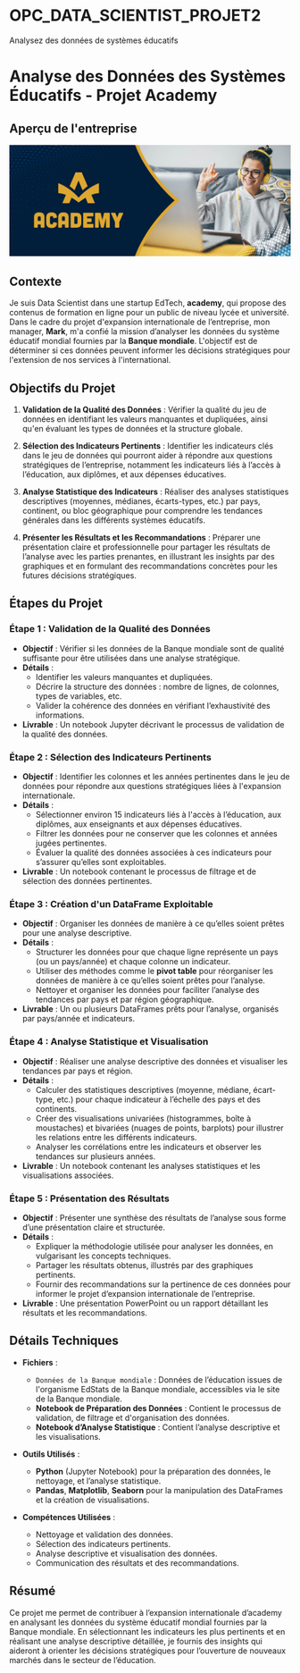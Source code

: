 # OPC_DATA_SCIENTIST_PROJET2
Analysez des données de systèmes éducatifs


# Analyse des Données des Systèmes Éducatifs - Projet Academy

## Aperçu de l'entreprise

![Aperçu du site web](images/DS_projet22.PNG)

## Contexte

Je suis Data Scientist dans une startup EdTech, **academy**, qui propose des contenus de formation en ligne pour un public de niveau lycée et université. Dans le cadre du projet d'expansion internationale de l’entreprise, mon manager, **Mark**, m'a confié la mission d’analyser les données du système éducatif mondial fournies par la **Banque mondiale**. L'objectif est de déterminer si ces données peuvent informer les décisions stratégiques pour l'extension de nos services à l'international.

## Objectifs du Projet

1. **Validation de la Qualité des Données** : Vérifier la qualité du jeu de données en identifiant les valeurs manquantes et dupliquées, ainsi qu'en évaluant les types de données et la structure globale.
   
2. **Sélection des Indicateurs Pertinents** : Identifier les indicateurs clés dans le jeu de données qui pourront aider à répondre aux questions stratégiques de l’entreprise, notamment les indicateurs liés à l’accès à l’éducation, aux diplômes, et aux dépenses éducatives.

3. **Analyse Statistique des Indicateurs** : Réaliser des analyses statistiques descriptives (moyennes, médianes, écarts-types, etc.) par pays, continent, ou bloc géographique pour comprendre les tendances générales dans les différents systèmes éducatifs.

4. **Présenter les Résultats et les Recommandations** : Préparer une présentation claire et professionnelle pour partager les résultats de l’analyse avec les parties prenantes, en illustrant les insights par des graphiques et en formulant des recommandations concrètes pour les futures décisions stratégiques.

## Étapes du Projet

### Étape 1 : Validation de la Qualité des Données

- **Objectif** : Vérifier si les données de la Banque mondiale sont de qualité suffisante pour être utilisées dans une analyse stratégique.
- **Détails** :
  - Identifier les valeurs manquantes et dupliquées.
  - Décrire la structure des données : nombre de lignes, de colonnes, types de variables, etc.
  - Valider la cohérence des données en vérifiant l’exhaustivité des informations.
- **Livrable** : Un notebook Jupyter décrivant le processus de validation de la qualité des données.

### Étape 2 : Sélection des Indicateurs Pertinents

- **Objectif** : Identifier les colonnes et les années pertinentes dans le jeu de données pour répondre aux questions stratégiques liées à l'expansion internationale.
- **Détails** :
  - Sélectionner environ 15 indicateurs liés à l'accès à l’éducation, aux diplômes, aux enseignants et aux dépenses éducatives.
  - Filtrer les données pour ne conserver que les colonnes et années jugées pertinentes.
  - Évaluer la qualité des données associées à ces indicateurs pour s’assurer qu’elles sont exploitables.
- **Livrable** : Un notebook contenant le processus de filtrage et de sélection des données pertinentes.

### Étape 3 : Création d'un DataFrame Exploitable

- **Objectif** : Organiser les données de manière à ce qu’elles soient prêtes pour une analyse descriptive.
- **Détails** :
  - Structurer les données pour que chaque ligne représente un pays (ou un pays/année) et chaque colonne un indicateur.
  - Utiliser des méthodes comme le **pivot table** pour réorganiser les données de manière à ce qu’elles soient prêtes pour l’analyse.
  - Nettoyer et organiser les données pour faciliter l’analyse des tendances par pays et par région géographique.
- **Livrable** : Un ou plusieurs DataFrames prêts pour l’analyse, organisés par pays/année et indicateurs.

### Étape 4 : Analyse Statistique et Visualisation

- **Objectif** : Réaliser une analyse descriptive des données et visualiser les tendances par pays et région.
- **Détails** :
  - Calculer des statistiques descriptives (moyenne, médiane, écart-type, etc.) pour chaque indicateur à l’échelle des pays et des continents.
  - Créer des visualisations univariées (histogrammes, boîte à moustaches) et bivariées (nuages de points, barplots) pour illustrer les relations entre les différents indicateurs.
  - Analyser les corrélations entre les indicateurs et observer les tendances sur plusieurs années.
- **Livrable** : Un notebook contenant les analyses statistiques et les visualisations associées.

### Étape 5 : Présentation des Résultats

- **Objectif** : Présenter une synthèse des résultats de l’analyse sous forme d’une présentation claire et structurée.
- **Détails** :
  - Expliquer la méthodologie utilisée pour analyser les données, en vulgarisant les concepts techniques.
  - Partager les résultats obtenus, illustrés par des graphiques pertinents.
  - Fournir des recommandations sur la pertinence de ces données pour informer le projet d’expansion internationale de l’entreprise.
- **Livrable** : Une présentation PowerPoint ou un rapport détaillant les résultats et les recommandations.

## Détails Techniques

- **Fichiers** :
  - `Données de la Banque mondiale` : Données de l’éducation issues de l'organisme EdStats de la Banque mondiale, accessibles via le site de la Banque mondiale.
  - **Notebook de Préparation des Données** : Contient le processus de validation, de filtrage et d'organisation des données.
  - **Notebook d’Analyse Statistique** : Contient l’analyse descriptive et les visualisations.

- **Outils Utilisés** :
  - **Python** (Jupyter Notebook) pour la préparation des données, le nettoyage, et l’analyse statistique.
  - **Pandas**, **Matplotlib**, **Seaborn** pour la manipulation des DataFrames et la création de visualisations.

- **Compétences Utilisées** :
  - Nettoyage et validation des données.
  - Sélection des indicateurs pertinents.
  - Analyse descriptive et visualisation des données.
  - Communication des résultats et des recommandations.

## Résumé

Ce projet me permet de contribuer à l’expansion internationale d’academy en analysant les données du système éducatif mondial fournies par la Banque mondiale. En sélectionnant les indicateurs les plus pertinents et en réalisant une analyse descriptive détaillée, je fournis des insights qui aideront à orienter les décisions stratégiques pour l’ouverture de nouveaux marchés dans le secteur de l’éducation.
